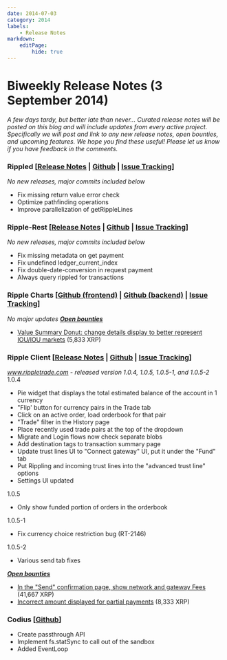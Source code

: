 ```yaml
---
date: 2014-07-03
category: 2014
labels:
    - Release Notes
markdown:
    editPage:
        hide: true
---
```

# Biweekly Release Notes (3 September 2014)

*A few days tardy, but better late than never...* *Curated release notes will be posted on this blog and will include updates from every active project. Specifically we will post and link to any new release notes, open bounties, and upcoming features.* *We hope you find these useful! Please let us know if you have feedback in the comments.*

### **Rippled [[Release Notes](https://ripple.com/wiki/Category:Rippled_release_notes) | [Github](https://github.com/ripple/rippled) | [Issue Tracking](https://ripplelabs.atlassian.net/secure/RapidBoard.jspa?rapidView=25)]**

*No new releases, *major commits included below**

-   Fix missing return value error check
-   Optimize pathfinding operations
-   Improve parallelization of getRippleLines

### **Ripple-Rest [[Release Notes](https://github.com/ripple/ripple-rest/releases) | [Github](https://github.com/ripple/ripple-rest) | [Issue Tracking](https://ripplelabs.atlassian.net/browse/RA/?selectedTab=com.atlassian.jira.jira-projects-plugin:summary-panel)]**

**No new releases*, major commits included below*

-   Fix missing metadata on get payment
-   Fix undefined ledger\_current\_index
-   Fix double-date-conversion in request payment
-   Always query rippled for transactions

### **Ripple Charts [[Github (frontend)](https://github.com/ripple/ripplecharts-frontend) | [Github (backend)](https://github.com/ripple/ripple-data-api) | [Issue Tracking](https://ripplelabs.atlassian.net/browse/RC/?selectedTab=com.atlassian.jira.jira-projects-plugin:summary-panel)]**

*No major updates* [***Open bounties***](https://www.bountysource.com/trackers/3954022-ripple-charts)

-   [Value Summary Donut: change details display to better represent IOU/IOU markets](https://www.bountysource.com/issues/3597514-value-summary-donut-change-details-display-to-better-represent-iou-iou-markets) (5,833 XRP)

### **Ripple Client [[Release Notes](https://ripple.com/wiki/Ripple_Trade_Release_Notes) | [Github](https://github.com/ripple/ripple-client) | [Issue Tracking](https://ripplelabs.atlassian.net/secure/RapidBoard.jspa?rapidView=2&view=planning&selectedIssue=RT-1990&quickFilter=38&epics=visible)]**

*www.rippletrade.com - released version 1.0.4, 1.0.5, 1.0.5-1, and 1.0.5-2* 1.0.4

-   Pie widget that displays the total estimated balance of the account in 1 currency
-   "Flip' button for currency pairs in the Trade tab
-   Click on an active order, load orderbook for that pair
-   "Trade" filter in the History page
-   Place recently used trade pairs at the top of the dropdown
-   Migrate and Login flows now check separate blobs
-   Add destination tags to transaction summary page
-   Update trust lines UI to "Connect gateway" UI, put it under the "Fund" tab
-   Put Rippling and incoming trust lines into the "advanced trust line" options
-   Settings UI updated

1.0.5

-   Only show funded portion of orders in the orderbook

1.0.5-1

-   Fix currency choice restriction bug (RT-2146)

1.0.5-2

-   Various send tab fixes

**[*Open bounties*](https://www.bountysource.com/trackers/3604734-ripple-trade)**

-   [In the "Send" confirmation page, show network and gateway Fees](https://www.bountysource.com/issues/2842674-in-the-send-confirmation-page-show-network-and-gateway-fees) (41,667 XRP)
-   [Incorrect amount displayed for partial payments](https://www.bountysource.com/issues/2842476-incorrect-amount-displayed-for-partial-payments) (8,333 XRP)

### **Codius** **[[Github](https://github.com/codius)]**

-   Create passthrough API
-   Implement fs.statSync to call out of the sandbox
-   Added EventLoop
